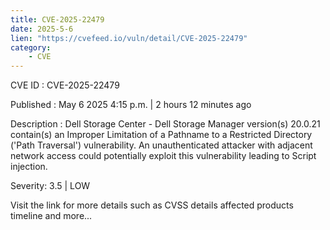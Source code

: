 ```yaml
---
title: CVE-2025-22479
date: 2025-5-6
lien: "https://cvefeed.io/vuln/detail/CVE-2025-22479"
category:
    - CVE
---
```


CVE ID : CVE-2025-22479

Published :  May 6
2025
4:15 p.m. | 2 hours
12 minutes ago

Description : Dell Storage Center - Dell Storage Manager
version(s) 20.0.21
contain(s) an Improper Limitation of a Pathname to a Restricted Directory ('Path Traversal') vulnerability. An unauthenticated attacker with adjacent network access could potentially exploit this vulnerability
leading to Script injection.

Severity: 3.5 | LOW

Visit the link for more details
such as CVSS details
affected products
timeline
and more...
